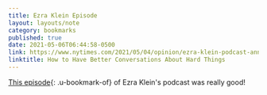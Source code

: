 ```yaml
---
title: Ezra Klein Episode
layout: layouts/note
category: bookmarks
published: true
date: 2021-05-06T06:44:58-0500
link: https://www.nytimes.com/2021/05/04/opinion/ezra-klein-podcast-anna-sale.html?smid=url-share
linktitle: How to Have Better Conversations About Hard Things
---
```


[This episode](https://www.nytimes.com/2021/05/04/opinion/ezra-klein-podcast-anna-sale.html?smid=url-share){: .u-bookmark-of} of Ezra Klein's podcast was really good! 